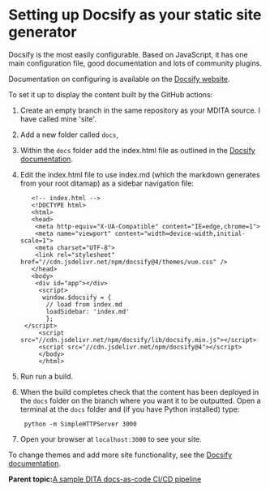 # Setting up Docsify as your static site generator

Docsify is the most easily configurable. Based on JavaScript, it has one main configuration file, good documentation and lots of community plugins.

Documentation on configuring is available on the [Docsify website](https://docsify.js.org/#/).

To set it up to display the content built by the GitHub actions:

1.  Create an empty branch in the same repository as your MDITA source. I have called mine 'site'.

2.  Add a new folder called `docs`,

3.  Within the `docs` folder add the index.html file as outlined in the [Docsify documentation](https://docsify.js.org/#/quickstart?id=manual-initialization).

4.  Edit the index.html file to use index.md \(which the markdown generates from your root ditamap\) as a sidebar navigation file:

    ```
       <!-- index.html -->
       <!DOCTYPE html>
       <html>
       <head>
        <meta http-equiv="X-UA-Compatible" content="IE=edge,chrome=1">
        <meta name="viewport" content="width=device-width,initial-scale=1">
        <meta charset="UTF-8">
        <link rel="stylesheet" href="//cdn.jsdelivr.net/npm/docsify@4/themes/vue.css" />
       </head>
       <body>
        <div id="app"></div>
         <script>
          window.$docsify = {
           // load from index.md
           loadSidebar: 'index.md'
           };
     </script>
         <script src="//cdn.jsdelivr.net/npm/docsify/lib/docsify.min.js"></script>
         <script src="//cdn.jsdelivr.net/npm/docsify@4"></script>
         </body>
         </html>
    ```

5.  Run run a build.

6.  When the build completes check that the content has been deployed in the `docs` folder on the branch where you want it to be outputted. Open a terminal at the `docs` folder and \(if you have Python installed\) type:

    ```
     python -m SimpleHTTPServer 3000
    ```

7.  Open your browser at `localhost:3000` to see your site.


To change themes and add more site functionality, see the [Docsify documentation](https://docsify.js.org/#/).

**Parent topic:**[A sample DITA docs-as-code CI/CD pipeline](pubs-pipeline.md)

